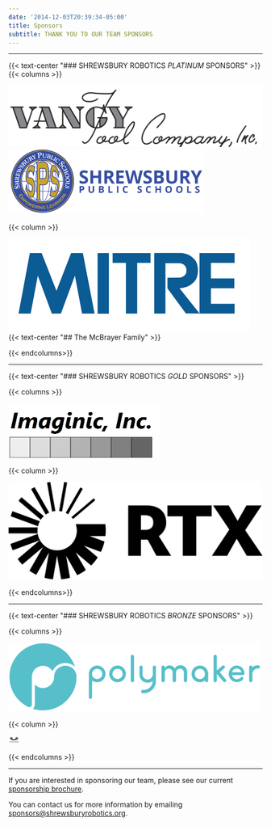 ```yaml
---
date: '2014-12-03T20:39:34-05:00'
title: Sponsors
subtitle: THANK YOU TO OUR TEAM SPONSORS
---
```


---

{{< text-center "### SHREWSBURY ROBOTICS *PLATINUM* SPONSORS" >}}
{{< columns >}}

[![Vangytool](Vangytool.png)](http://www.vangytool.com/)
[![Shrewsbury High School](shrewsbury-public-schools.png)](https://schools.shrewsburyma.gov/high)

{{< column >}}

[![MITRE](MITRE-logo_Blue.svg)](https://www.mitre.org)
{{< text-center "## The McBrayer Family" >}}

{{< endcolumns>}}

---

{{< text-center "### SHREWSBURY ROBOTICS *GOLD* SPONSORS" >}}

{{< columns >}}

[![Imaginic, Inc](Imaginic.gif)](http://www.imaginic.com/)

{{< column >}}

[![RTX](rtx.png)](https://www.rtx.com/)

{{< endcolumns>}}

---

{{< text-center "### SHREWSBURY ROBOTICS *BRONZE* SPONSORS" >}}

{{< columns >}}

[![Polymaker](polymaker.png)](https://polymaker.com/)

{{< column >}}

![Krishnan Capital](krishnan-capital.svg)

{{< endcolumns >}}

---

If you are interested in sponsoring our team, please see our current [sponsorship brochure](sponsorship-brochure.pdf).

You can contact us for more information by emailing [sponsors@shrewsburyrobotics.org](mailto:sponsors@shrewsburyrobotics.org).
